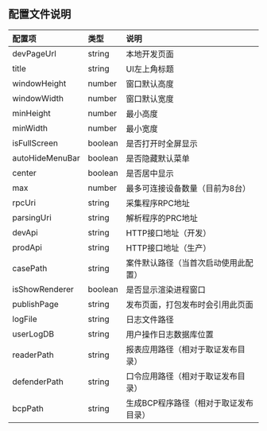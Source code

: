 ## 配置文件说明

配置项|类型|说明
:--|:--|:--
devPageUrl|string|本地开发页面
title|string|UI左上角标题
windowHeight|number|窗口默认高度
windowWidth|number|窗口默认宽度
minHeight|number|最小高度
minWidth|number|最小宽度
isFullScreen|boolean|是否打开时全屏显示
autoHideMenuBar|boolean|是否隐藏默认菜单
center|boolean|是否居中显示
max|number|最多可连接设备数量（目前为8台）
rpcUri|string|采集程序RPC地址
parsingUri|string|解析程序的PRC地址
devApi|string|HTTP接口地址（开发）
prodApi|string|HTTP接口地址（生产）
casePath|string|案件默认路径（当首次启动使用此配置）
isShowRenderer|boolean|是否显示渲染进程窗口
publishPage|string|发布页面，打包发布时会引用此页面
logFile|string|日志文件路径
userLogDB|string|用户操作日志数据库位置
readerPath|string|报表应用路径（相对于取证发布目录）
defenderPath|string|口令应用路径（相对于取证发布目录）
bcpPath|string|生成BCP程序路径（相对于取证发布目录）